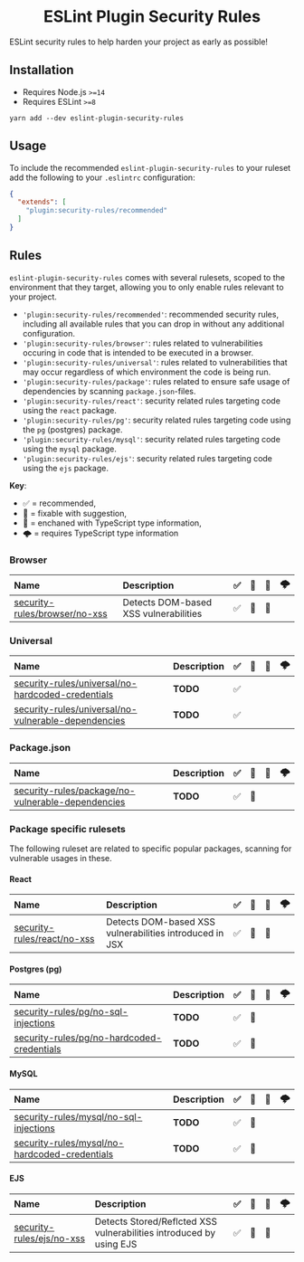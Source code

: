 <h1 align="center">ESLint Plugin Security Rules</h1>

ESLint security rules to help harden your project as early as possible!

## Installation

- Requires Node.js `>=14`
- Requires ESLint `>=8`

```
yarn add --dev eslint-plugin-security-rules
```


## Usage

To include the recommended `eslint-plugin-security-rules` to your ruleset add the following to your `.eslintrc` configuration:

```json
{
  "extends": [
    "plugin:security-rules/recommended"
  ]
}
```

## Rules

`eslint-plugin-security-rules` comes with several rulesets, scoped to the environment that they target, allowing you to only enable rules relevant to your project.

- `'plugin:security-rules/recommended'`: recommended security rules, including all available rules that you can drop in without any additional configuration.
- `'plugin:security-rules/browser'`: rules related to vulnerabilities occuring in code that is intended to be executed in a browser.
- `'plugin:security-rules/universal'`: rules related to vulnerabilities that may occur regardless of which environment the code is being run.
- `'plugin:security-rules/package'`: rules related to ensure safe usage of dependencies by scanning `package.json`-files.
- `'plugin:security-rules/react'`: security related rules targeting code using the `react` package.
- `'plugin:security-rules/pg'`: security related rules targeting code using the `pg` (postgres) package.
- `'plugin:security-rules/mysql'`: security related rules targeting code using the `mysql` package.
- `'plugin:security-rules/ejs'`: security related rules targeting code using the `ejs` package.

**Key**:

- ✅ = recommended,
- 🔧 = fixable with suggestion,
- 💭 = enchaned with TypeScript type information,
- 🌩 = requires TypeScript type information

### Browser

| **Name** | **Description** | ✅ | 🔧 | 💭 | 🌩 |
|:--------|:------------|:--:|:--:|:--:|:----:|
| [security-rules/browser/no-xss](https://github.com/lasselupe33/eslint-plugin-security-rules/blob/master/src/rules/no-xss/browser/_docs.md) | Detects DOM-based XSS vulnerabilities | ✅ | 🔧 | 💭 | |

### Universal

| **Name** | **Description** | ✅ | 🔧 | 💭 | 🌩 |
|:--------|:------------|:--:|:--:|:--:|:----:|
| [security-rules/universal/no-hardcoded-credentials](https://github.com/lasselupe33/eslint-plugin-security-rules/blob/master/src/rules/no-hardcoded-credentials/universal/_docs.md) | **TODO** | ✅ | | | |
| [security-rules/universal/no-vulnerable-dependencies](https://github.com/lasselupe33/eslint-plugin-security-rules/blob/master/src/rules/no-vulnerable-dependencies/universal/_docs.md) | **TODO** | ✅ | | | |

### Package.json

| **Name** | **Description** | ✅ | 🔧 | 💭 | 🌩 |
|:--------|:------------|:--:|:--:|:--:|:----:|
| [security-rules/package/no-vulnerable-dependencies](https://github.com/lasselupe33/eslint-plugin-security-rules/blob/master/src/rules/no-vulnerable-dependencies/package/_docs.md) | **TODO** | ✅ | 🔧 | | |

### Package specific rulesets

The following ruleset are related to specific popular packages, scanning for vulnerable usages in these.

#### React

| **Name** | **Description** | ✅ | 🔧 | 💭 | 🌩 |
|:--------|:------------|:--:|:--:|:--:|:----:|
| [security-rules/react/no-xss](https://github.com/lasselupe33/eslint-plugin-security-rules/blob/master/src/rules/no-xss/react/_docs.md) | Detects DOM-based XSS vulnerabilities introduced in JSX | ✅ | 🔧 | 💭 | |

#### Postgres (pg)

| **Name** | **Description** | ✅ | 🔧 | 💭 | 🌩 |
|:--------|:------------|:--:|:--:|:--:|:----:|
| [security-rules/pg/no-sql-injections](https://github.com/lasselupe33/eslint-plugin-security-rules/blob/master/src/rules/no-sql-injections/pg/_docs.md) | **TODO** | ✅ | 🔧 | | |
| [security-rules/pg/no-hardcoded-credentials](https://github.com/lasselupe33/eslint-plugin-security-rules/blob/master/src/rules/no-hardcoded-credentials/pg/_docs.md) | **TODO** | ✅ | 🔧 | | |

#### MySQL

| **Name** | **Description** | ✅ | 🔧 | 💭 | 🌩 |
|:--------|:------------|:--:|:--:|:--:|:----:|
| [security-rules/mysql/no-sql-injections](https://github.com/lasselupe33/eslint-plugin-security-rules/blob/master/src/rules/no-sql-injections/mysql/_docs.md) | **TODO** | ✅ | 🔧 | | |
| [security-rules/mysql/no-hardcoded-credentials](https://github.com/lasselupe33/eslint-plugin-security-rules/blob/master/src/rules/no-hardcoded-credentials/mysql/_docs.md) | **TODO** | ✅ | 🔧 | | |

#### EJS

| **Name** | **Description** | ✅ | 🔧 | 💭 | 🌩 |
|:--------|:------------|:--:|:--:|:--:|:----:|
| [security-rules/ejs/no-xss](https://github.com/lasselupe33/eslint-plugin-security-rules/blob/master/src/rules/no-xss/ejs/_docs.md) | Detects Stored/Reflcted XSS vulnerabilities introduced by using EJS | ✅ | 🔧 | 💭 | |
